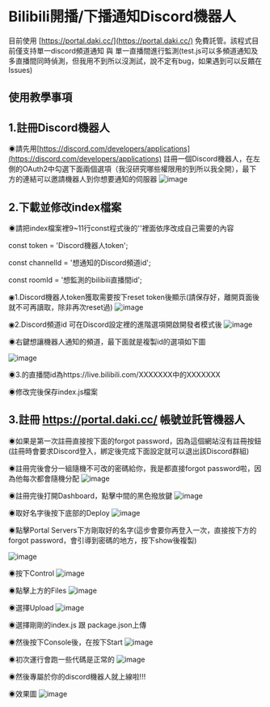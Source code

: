 # Bilibili開播/下播通知Discord機器人
目前使用 [https://portal.daki.cc/](https://portal.daki.cc/) 免費託管。該程式目前僅支持單一discord頻道通知 與 單一直播間進行監測(test.js可以多頻道通知及多直播間同時偵測，但我用不到所以沒測試，說不定有bug，如果遇到可以反饋在Issues)

## 使用教學事項

## 1.註冊Discord機器人
◉請先用[https://discord.com/developers/applications](https://discord.com/developers/applications)  註冊一個Discord機器人，在左側的OAuth2中勾選下面兩個選項（我沒研究哪些權限用的到所以我全開），最下方的連結可以邀請機器人到你想要通知的伺服器
![image](https://github.com/user-attachments/assets/265e74af-725f-46db-bf90-a1cb2342bb79)



## 2.下載並修改index檔案
◉請把index檔案裡9~11行const程式後的''裡面依序改成自己需要的內容

const token = 'Discord機器人token';

const channelId = '想通知的Discord頻道id';

const roomId = '想監測的bilibili直播間id'; 


◉1.Discord機器人token獲取需要按下reset token後顯示(請保存好，離開頁面後就不可再讀取，除非再次reset過)
![image](https://github.com/user-attachments/assets/33c92d70-7d41-43a1-a609-eddc676a5538)

◉2.Discord頻道id 可在Discord設定裡的進階選項開啟開發者模式後
![image](https://github.com/user-attachments/assets/a79ee7e9-13ce-413b-bb6e-d8ea88b43703)

◉右鍵想讓機器人通知的頻道，最下面就是複製id的選項如下圖

![image](https://github.com/user-attachments/assets/10347246-6098-418b-a7b5-652d06993a78)

◉3.的直播間id為https://live.bilibili.com/XXXXXXX中的XXXXXXX

◉修改完後保存index.js檔案

## 3.註冊 https://portal.daki.cc/ 帳號並託管機器人

◉如果是第一次註冊直接按下面的forgot password，因為這個網站沒有註冊按鈕
(註冊時會要求Discord登入，綁定後完成下面設定就可以退出該Discord群組)

◉註冊完後會分一組隨機不可改的密碼給你，我是都直接forgot password啦，因為他每次都會隨機分配
![image](https://github.com/user-attachments/assets/8d2337a8-878f-48fb-be06-9d1b9f4eb8db)

◉註冊完後打開Dashboard，點擊中間的黑色撥放鍵
![image](https://github.com/user-attachments/assets/3cbfe0e5-90d6-4d64-aa6a-0257648daff0)

◉取好名字後按下底部的Deploy
![image](https://github.com/user-attachments/assets/7153236c-0d96-420e-8517-8363ad3bf277)

◉點擊Portal Servers下方剛取好的名字(這步會要你再登入一次，直接按下方的forgot password，會引導到密碼的地方，按下show後複製)

![image](https://github.com/user-attachments/assets/62d7f314-200d-4eff-a7af-ea9076efad0a)

◉按下Control
![image](https://github.com/user-attachments/assets/da0dc96d-2306-4ada-9ae5-7800f45a26ed)

◉點擊上方的Files
![image](https://github.com/user-attachments/assets/6e8485b8-ce7e-455a-ae97-841d8125b16d)

◉選擇Upload
![image](https://github.com/user-attachments/assets/900cc8e9-5516-4b10-9fec-18176c2f0e57)

◉選擇剛剛的index.js 跟 package.json上傳

◉然後按下Console後，在按下Start
![image](https://github.com/user-attachments/assets/326c84ee-8439-4dca-8f91-36589b98cae6)

◉初次運行會跑一些代碼是正常的
![image](https://github.com/user-attachments/assets/0e81296b-eb98-4392-819e-83a78ee4e875)

◉然後專屬於你的discord機器人就上線啦!!!

◉效果圖
![image](https://github.com/user-attachments/assets/85107fd9-fb00-436d-87e6-af7ebaa06f1f)

